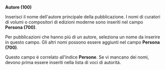 **Autore (100)**

Inserisci il nome dell'autore principale della pubblicazione. I nomi di curatori di volumi o compositori di edizioni moderne sono inseriti nel campo **Persona (700)**.

Per pubblicazioni che hanno più di un autore, seleziona un nome da inserire in questo campo. Gli altri nomi possono essere aggiunti nel campo **Persona (700)**.

Questo campo è correlato all’indice **Persone**. Se vi mancano dei nomi, devono prima essere inseriti nella lista di voci di autorità.&nbsp;